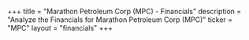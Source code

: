 +++
title = "Marathon Petroleum Corp (MPC) - Financials"
description = "Analyze the Financials for Marathon Petroleum Corp (MPC)"
ticker = "MPC"
layout = "financials"
+++

